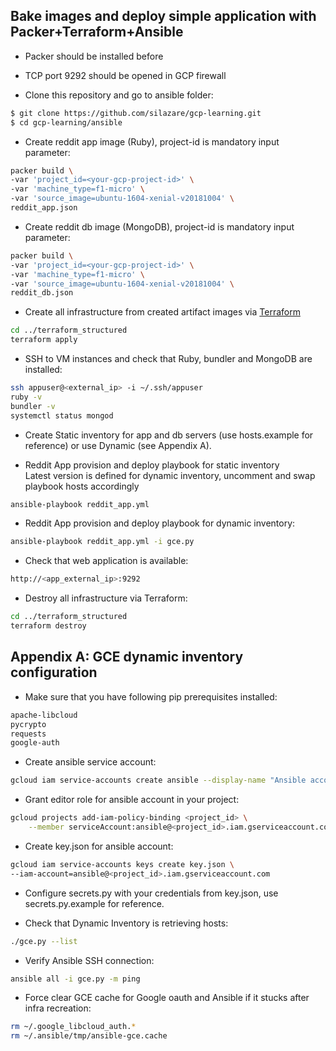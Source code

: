## Bake images and deploy simple application with Packer+Terraform+Ansible

- Packer should be installed before
- TCP port 9292 should be opened in GCP firewall

- Clone this repository and go to ansible folder:
```sh
$ git clone https://github.com/silazare/gcp-learning.git
$ cd gcp-learning/ansible
```

- Create reddit app image (Ruby), project-id is mandatory input parameter:
```sh
packer build \
-var 'project_id=<your-gcp-project-id>' \
-var 'machine_type=f1-micro' \
-var 'source_image=ubuntu-1604-xenial-v20181004' \
reddit_app.json
```

- Create reddit db image (MongoDB), project-id is mandatory input parameter:
```sh
packer build \
-var 'project_id=<your-gcp-project-id>' \
-var 'machine_type=f1-micro' \
-var 'source_image=ubuntu-1604-xenial-v20181004' \
reddit_db.json
```

- Create all infrastructure from created artifact images via [Terraform](../terraform_structured)
```sh
cd ../terraform_structured
terraform apply
```

- SSH to VM instances and check that Ruby, bundler and MongoDB are installed:
```sh
ssh appuser@<external_ip> -i ~/.ssh/appuser
ruby -v
bundler -v
systemctl status mongod
```

- Create Static inventory for app and db servers (use hosts.example for reference) or use Dynamic (see Appendix A).

- Reddit App provision and deploy playbook for static inventory  
Latest version is defined for dynamic inventory, uncomment and swap playbook hosts accordingly
```sh
ansible-playbook reddit_app.yml
```

- Reddit App provision and deploy playbook for dynamic inventory:
```sh
ansible-playbook reddit_app.yml -i gce.py
```

- Check that web application is available:
```sh
http://<app_external_ip>:9292
```

- Destroy all infrastructure via Terraform:
```sh
cd ../terraform_structured
terraform destroy
```

## Appendix A: GCE dynamic inventory configuration

- Make sure that you have following pip prerequisites installed:
```sh
apache-libcloud
pycrypto
requests
google-auth
```

- Create ansible service account:
```sh
gcloud iam service-accounts create ansible --display-name "Ansible account"
```

- Grant editor role for ansible account in your project:
```sh
gcloud projects add-iam-policy-binding <project_id> \
    --member serviceAccount:ansible@<project_id>.iam.gserviceaccount.com --role roles/editor
```

- Create key.json for ansible account:
```sh
gcloud iam service-accounts keys create key.json \
--iam-account=ansible@<project_id>.iam.gserviceaccount.com
```

- Configure secrets.py with your credentials from key.json, use secrets.py.example for reference.

- Check that Dynamic Inventory is retrieving hosts:
```sh
./gce.py --list
```
- Verify Ansible SSH connection:
```sh
ansible all -i gce.py -m ping
```

- Force clear GCE cache for Google oauth and Ansible if it stucks after infra recreation:
```sh
rm ~/.google_libcloud_auth.*
rm ~/.ansible/tmp/ansible-gce.cache
```
